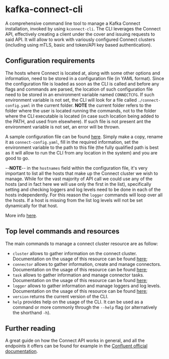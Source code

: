 # kafka-connect-cli

A comprehensive command line tool to manage a Kafka Connect installation, invoked by using `kconnect-cli`. The CLI leverages the Connect API, effectively creating a client under the cover and issuing requests to said API. It will allow to work with variously configured Connect clusters (including using mTLS, basic and token/API key based authentication). 

## Configuration requirements

The hosts where Connect is located at, along with some other options and information, need to be stored in a configuration file (in YAML format). Since the configuration file is loaded as soon as the CLI is called and before any flags and commands are parsed, the location of such configuration file need to be stored in an environment variable named `CONNECTCFG`. If such environment variable is not set, the CLI will look for a file called `./connect-config.yaml` in the current folder. **NOTE** the current folder refers to the folder where the user is located running the commands, not to the folder where the CLI executable is located (in case such location being added to the PATH, and used from elsewhere). If such file is not present ant the environment variable is not set, an error will be thrown.

A sample configuration file can be found [here](./samples/connect-config.yaml.tmpl). Simply make a copy, rename it as `connect-config.yaml`, fill in the required information, set the environment variable to the path to this file (the fully qualified path is best as it will allow to run the CLI from any location in the system) and you are good to go.

--**NOTE**-- in the `hostnames` field within the configuration file, it's very important to list all the hosts that make up the Connect cluster we wish to manage. While for the vast majority of API call we could use any of the hosts (and in fact here we will use only the first in the list), specifically setting and checking loggers and log levels need to be done in each of the hosts independently. For this reason the `logger` commands will loop over all the hosts. If a host is missing from the list log levels will not be set dynamically for that host.

More info [here](docs/CONFIGURATION.md).

## Top level commands and resources

The main commands to manage a connect cluster resource are as follow:

* `cluster` allows to gather information on the connect cluster. Documentation on the usage of this resource can be found [here](docs/CLUSTER.md);
* `connector` allows to gather information, create and manage connectors. Documentation on the usage of this resource can be found [here](docs/CONNECTOR.md);
* `task` allows to gather information and manage connector tasks. Documentation on the usage of this resource can be found [here](docs/TASK.md);
* `logger` allows to gather information and manage loggers and log levels. Documentation on the usage of this resource can be found [here](docs/LOGGER.md);
* `version` returns the current version of the CLI.
* `help` provides help on the usage of the CLI. It can be used as a command or more commonly through the `--help` flag (or alternatively the shorthand `-h`).

## Further reading

A great guide on how the Connect API works in general, and all the endpoints it offers can be found for example in the [Confluent official documentation](https://docs.confluent.io/platform/current/connect/references/restapi.html).